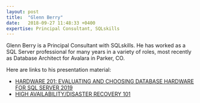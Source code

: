 ```yaml
---
layout: post
title:  "Glenn Berry"
date:   2018-09-27 11:48:33 +0400
expertise: Principal Consultant, SQLskills
---
```


Glenn Berry is a Principal Consultant with SQLskills. He has worked as a SQL Server professional for many years in a variety of roles, most recently as Database Architect for Avalara in Parker, CO.

Here are links to his presentation material:

- [HARDWARE 201: EVALUATING AND CHOOSING DATABASE HARDWARE FOR SQL SERVER 2019](https://devintxcontent.blob.core.windows.net/showcontent/Speaker%20Presentations%20Spring%202019/Hardware%20201%20Spring%202019.pdf)
- [HIGH AVAILABILITY/DISASTER RECOVERY 101](https://devintxcontent.blob.core.windows.net/showcontent/Speaker%20Presentations%20Spring%202019/High%20Availability%20-%20Disaster%20Recovery%20101%20(1).pdf)
